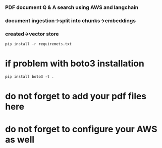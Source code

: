 
### PDF document Q & A search using AWS and langchain
### document ingestion->split into chunks->embeddings 
### created->vector store

`pip install -r requiremets.txt`
# if problem with boto3 installation
`pip install boto3 -t .`
# do not forget to add your pdf files here
# do not forget to configure your AWS as well